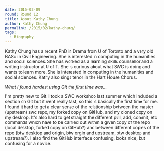 ```yaml
---
date: 2015-02-09
round: Round 12
title: About Kathy Chung
author: Kathy Chung
permalink: /2015/02/kathy-chung/
tags:
  - Biography
---
```

Kathy Chung has a recent PhD in Drama from U of Toronto and a very
old BASc in Civil Engineering.  She is interested in computing in 
the humanities and social sciences.  She has worked as a learning skills
counsellor and a writing instructor at U of T.  She is curious about
what SWC is doing and wants to learn more.  She is interested in
computing in the humanities and social sciences. Kathy also sings tenor
in the Hart House Chorus.

_What I found hardest using Git the first time was..._

I'm pretty new to Git.  I took a SWC workshop last summer which included
a section on Git but it went really fast, so this is basically the 
first time for me. I found it hard to get a clear sense of the relationship
between the master (upstream) swc repo, my forked copy on GitHub, and my
cloned copy on my desktop. It's also hard to get straight the different pull,
add, commit, etc commands which have to be carried out within a given copy
of the repo (local desktop, forked copy on GitHub?) and between different 
copies of the repo (btw desktop and origin, btw orgin and upstream, btw
desktop and upstream?). I also find the GitHub interface confusing, looks
nice, but confusing for a novice.
